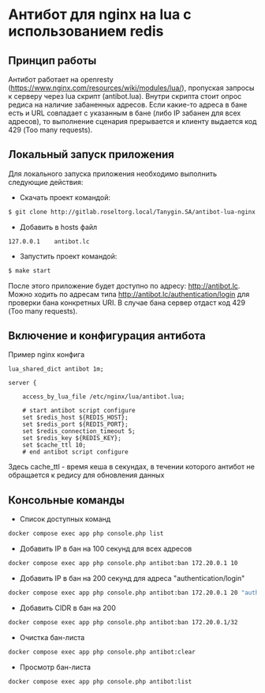 # Антибот для nginx на lua с использованием redis

## Принцип работы
Антибот работает на openresty (https://www.nginx.com/resources/wiki/modules/lua/), пропуская запросы к серверу через lua скрипт (antibot.lua). Внутри скрипта стоит опрос редиса на наличие забаненных адресов. Если какие-то адреса в бане есть и URL совпадает с указанным в бане (либо IP забанен для всех адресов), то выполнение сценария прерывается и клиенту выдается код 429 (Too many requests).

## Локальный запуск приложения
Для локального запуска приложения необходимо выполнить следующие действия:
* Скачать проект командой:
```bash
$ git clone http://gitlab.roseltorg.local/Tanygin.SA/antibot-lua-nginx --config core.autocrlf=input
```

* Добавить в hosts файл

```text
127.0.0.1    antibot.lc
```

* Запустить проект командой:
```bash
$ make start
```
После этого приложение будет доступно по адресу: http://antibot.lc.
Можно ходить по адресам типа http://antibot.lc/authentication/login для проверки бана конкретных URI. В случае бана сервер отдаст код 429 (Too many requests).

## Включение и конфигурация антибота
Пример nginx конфига
```text
lua_shared_dict antibot 1m;

server {

    access_by_lua_file /etc/nginx/lua/antibot.lua;

    # start antibot script configure
    set $redis_host ${REDIS_HOST};
    set $redis_port ${REDIS_PORT};
    set $redis_connection_timeout 5;
    set $redis_key ${REDIS_KEY};
    set $cache_ttl 10;
    # end antibot script configure
```
Здесь cache_ttl - время кеша в секундах, в течении которого антибот не обращается к редису для обновления данных

## Консольные команды
* Список доступных команд
```bash
docker compose exec app php console.php list
```

* Добавить IP в бан на 100 секунд для всех адресов
```bash
docker compose exec app php console.php antibot:ban 172.20.0.1 10 
```

* Добавить IP в бан на 200 секунд для адреса "authentication/login" 
```bash
docker compose exec app php console.php antibot:ban 172.20.0.1 20 "authentication/login"  
```

* Добавить CIDR в бан на 200 
```bash
docker compose exec app php console.php antibot:ban 172.20.0.1/32
```

* Очистка бан-листа
```bash
docker compose exec app php console.php antibot:clear 
```

* Просмотр бан-листа
```bash
docker compose exec app php console.php antibot:list 
```